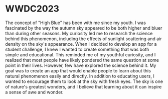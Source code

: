 # WWDC2023
 
 
The concept of "High Blue" has been with me since my youth. I was fascinated by the way the autumn sky appeared to be both higher and bluer than during other seasons. My curiosity led me to research the science behind this phenomenon, including the effects of sunlight scattering and air density on the sky's appearance. When I decided to develop an app for a student challenge, I knew I wanted to create something that was both simple and educational. This reminded me of my youthful curiosity, and I realized that most people have likely pondered the same question at some point in their lives. However, few have explored the science behind it. My goal was to create an app that would enable people to learn about this natural phenomenon easily and directly. In addition to educating users, I wanted to encourage them to look at the sky with fresh eyes. The sky is one of nature's greatest wonders, and I believe that learning about it can inspire a sense of awe and wonder. 
